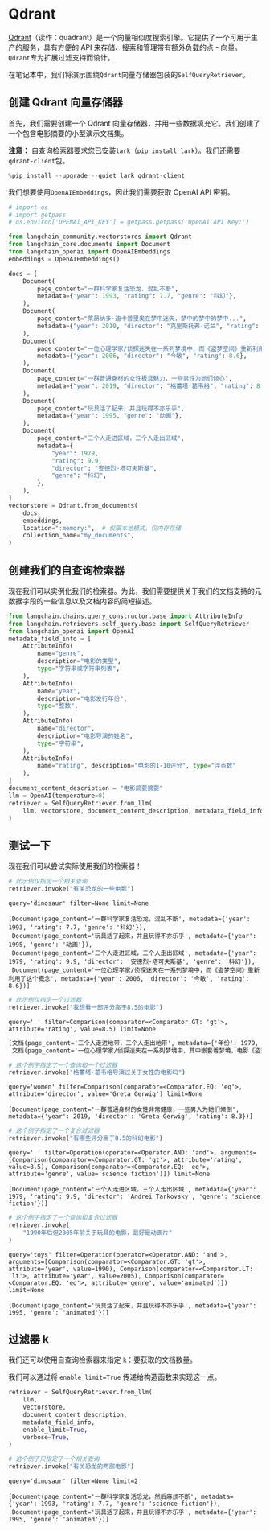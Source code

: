 # Qdrant

[Qdrant](https://qdrant.tech/documentation/)（读作：quadrant）是一个向量相似度搜索引擎。它提供了一个可用于生产的服务，具有方便的 API 来存储、搜索和管理带有额外负载的点 - 向量。`Qdrant`专为扩展过滤支持而设计。

在笔记本中，我们将演示围绕`Qdrant`向量存储器包装的`SelfQueryRetriever`。

## 创建 Qdrant 向量存储器

首先，我们需要创建一个 Qdrant 向量存储器，并用一些数据填充它。我们创建了一个包含电影摘要的小型演示文档集。

**注意：** 自查询检索器要求您已安装`lark`（`pip install lark`）。我们还需要`qdrant-client`包。

```python
%pip install --upgrade --quiet lark qdrant-client
```

我们想要使用`OpenAIEmbeddings`，因此我们需要获取 OpenAI API 密钥。

```python
# import os
# import getpass
# os.environ['OPENAI_API_KEY'] = getpass.getpass('OpenAI API Key:')
```

```python
from langchain_community.vectorstores import Qdrant
from langchain_core.documents import Document
from langchain_openai import OpenAIEmbeddings
embeddings = OpenAIEmbeddings()
```

```python
docs = [
    Document(
        page_content="一群科学家复活恐龙，混乱不断",
        metadata={"year": 1993, "rating": 7.7, "genre": "科幻"},
    ),
    Document(
        page_content="莱昂纳多·迪卡普里奥在梦中迷失，梦中的梦中的梦中...",
        metadata={"year": 2010, "director": "克里斯托弗·诺兰", "rating": 8.2},
    ),
    Document(
        page_content="一位心理学家/侦探迷失在一系列梦境中，而《盗梦空间》重新利用了这个概念",
        metadata={"year": 2006, "director": "今敏", "rating": 8.6},
    ),
    Document(
        page_content="一群普通身材的女性极具魅力，一些男性为她们倾心",
        metadata={"year": 2019, "director": "格蕾塔·葛韦格", "rating": 8.3},
    ),
    Document(
        page_content="玩具活了起来，并且玩得不亦乐乎",
        metadata={"year": 1995, "genre": "动画"},
    ),
    Document(
        page_content="三个人走进区域，三个人走出区域",
        metadata={
            "year": 1979,
            "rating": 9.9,
            "director": "安德烈·塔可夫斯基",
            "genre": "科幻",
        },
    ),
]
vectorstore = Qdrant.from_documents(
    docs,
    embeddings,
    location=":memory:",  # 仅限本地模式，仅内存存储
    collection_name="my_documents",
)
```

## 创建我们的自查询检索器

现在我们可以实例化我们的检索器。为此，我们需要提供关于我们的文档支持的元数据字段的一些信息以及文档内容的简短描述。

```python
from langchain.chains.query_constructor.base import AttributeInfo
from langchain.retrievers.self_query.base import SelfQueryRetriever
from langchain_openai import OpenAI
metadata_field_info = [
    AttributeInfo(
        name="genre",
        description="电影的类型",
        type="字符串或字符串列表",
    ),
    AttributeInfo(
        name="year",
        description="电影发行年份",
        type="整数",
    ),
    AttributeInfo(
        name="director",
        description="电影导演的姓名",
        type="字符串",
    ),
    AttributeInfo(
        name="rating", description="电影的1-10评分", type="浮点数"
    ),
]
document_content_description = "电影简要摘要"
llm = OpenAI(temperature=0)
retriever = SelfQueryRetriever.from_llm(
    llm, vectorstore, document_content_description, metadata_field_info, verbose=True
)
```

## 测试一下

现在我们可以尝试实际使用我们的检索器！

```python
# 此示例仅指定一个相关查询
retriever.invoke("有关恐龙的一些电影")
```

```output
query='dinosaur' filter=None limit=None
```

```output
[Document(page_content='一群科学家复活恐龙，混乱不断', metadata={'year': 1993, 'rating': 7.7, 'genre': '科幻'}),
 Document(page_content='玩具活了起来，并且玩得不亦乐乎', metadata={'year': 1995, 'genre': '动画'}),
 Document(page_content='三个人走进区域，三个人走出区域', metadata={'year': 1979, 'rating': 9.9, 'director': '安德烈·塔可夫斯基', 'genre': '科幻'}),
 Document(page_content='一位心理学家/侦探迷失在一系列梦境中，而《盗梦空间》重新利用了这个概念', metadata={'year': 2006, 'director': '今敏', 'rating': 8.6})]
```

```python
# 此示例仅指定一个过滤器
retriever.invoke("我想看一部评分高于8.5的电影")
```

```output
query=' ' filter=Comparison(comparator=<Comparator.GT: 'gt'>, attribute='rating', value=8.5) limit=None
```

```markdown
[文档(page_content='三个人走进地带，三个人走出地带', metadata={'年份': 1979, '评分': 9.9, '导演': '安德烈·塔可夫斯基', '类型': '科幻'}),
 文档(page_content='一位心理学家/侦探迷失在一系列梦境中，其中嵌套着梦境，电影《盗梦空间》重新利用了这个想法', metadata={'年份': 2006, '导演': '今敏', '评分': 8.6})]
```

```python
# 这个例子指定了一个查询和一个过滤器
retriever.invoke("格蕾塔·葛韦格导演过关于女性的电影吗")
```

```output
query='women' filter=Comparison(comparator=<Comparator.EQ: 'eq'>, attribute='director', value='Greta Gerwig') limit=None
```

```output
[Document(page_content='一群普通身材的女性非常健康，一些男人为她们倾倒', metadata={'year': 2019, 'director': 'Greta Gerwig', 'rating': 8.3})]
```

```python
# 这个例子指定了一个复合过滤器
retriever.invoke("有哪些评分高于8.5的科幻电影")
```

```output
query=' ' filter=Operation(operator=<Operator.AND: 'and'>, arguments=[Comparison(comparator=<Comparator.GT: 'gt'>, attribute='rating', value=8.5), Comparison(comparator=<Comparator.EQ: 'eq'>, attribute='genre', value='science fiction')]) limit=None
```

```output
[Document(page_content='三个人走进区域，三个人走出区域', metadata={'year': 1979, 'rating': 9.9, 'director': 'Andrei Tarkovsky', 'genre': 'science fiction'})]
```

```python
# 这个例子指定了一个查询和复合过滤器
retriever.invoke(
    "1990年后但2005年前关于玩具的电影，最好是动画片"
)
```

```output
query='toys' filter=Operation(operator=<Operator.AND: 'and'>, arguments=[Comparison(comparator=<Comparator.GT: 'gt'>, attribute='year', value=1990), Comparison(comparator=<Comparator.LT: 'lt'>, attribute='year', value=2005), Comparison(comparator=<Comparator.EQ: 'eq'>, attribute='genre', value='animated')]) limit=None
```

```output
[Document(page_content='玩具活了起来，并且玩得不亦乐乎', metadata={'year': 1995, 'genre': 'animated'})]
```

## 过滤器 k

我们还可以使用自查询检索器来指定 `k`：要获取的文档数量。

我们可以通过将 `enable_limit=True` 传递给构造函数来实现这一点。

```python
retriever = SelfQueryRetriever.from_llm(
    llm,
    vectorstore,
    document_content_description,
    metadata_field_info,
    enable_limit=True,
    verbose=True,
)
```

```python
# 这个例子只指定了一个相关查询
retriever.invoke("有关恐龙的两部电影")
```

```output
query='dinosaur' filter=None limit=2
```

```output
[Document(page_content='一群科学家复活恐龙，然后麻烦不断', metadata={'year': 1993, 'rating': 7.7, 'genre': 'science fiction'}),
 Document(page_content='玩具活了起来，并且玩得不亦乐乎', metadata={'year': 1995, 'genre': 'animated'})]
```
